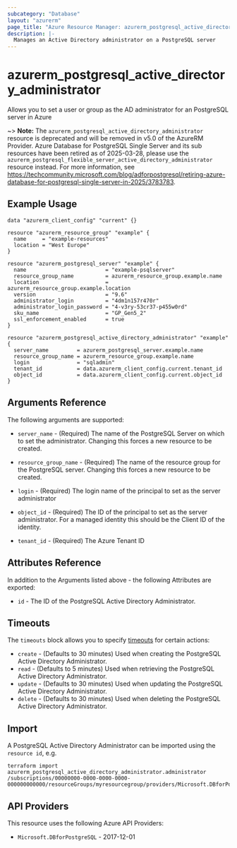 ```yaml
---
subcategory: "Database"
layout: "azurerm"
page_title: "Azure Resource Manager: azurerm_postgresql_active_directory_administrator"
description: |-
  Manages an Active Directory administrator on a PostgreSQL server
---
```


# azurerm_postgresql_active_directory_administrator

Allows you to set a user or group as the AD administrator for an PostgreSQL server in Azure

~> **Note:** The `azurerm_postgresql_active_directory_administrator` resource is deprecated and will be removed in v5.0 of the AzureRM Provider. Azure Database for PostgreSQL Single Server and its sub resources have been retired as of 2025-03-28, please use the `azurerm_postgresql_flexible_server_active_directory_administrator` resource instead. For more information, see https://techcommunity.microsoft.com/blog/adforpostgresql/retiring-azure-database-for-postgresql-single-server-in-2025/3783783.

## Example Usage

```hcl
data "azurerm_client_config" "current" {}

resource "azurerm_resource_group" "example" {
  name     = "example-resources"
  location = "West Europe"
}

resource "azurerm_postgresql_server" "example" {
  name                         = "example-psqlserver"
  resource_group_name          = azurerm_resource_group.example.name
  location                     = azurerm_resource_group.example.location
  version                      = "9.6"
  administrator_login          = "4dm1n157r470r"
  administrator_login_password = "4-v3ry-53cr37-p455w0rd"
  sku_name                     = "GP_Gen5_2"
  ssl_enforcement_enabled      = true
}

resource "azurerm_postgresql_active_directory_administrator" "example" {
  server_name         = azurerm_postgresql_server.example.name
  resource_group_name = azurerm_resource_group.example.name
  login               = "sqladmin"
  tenant_id           = data.azurerm_client_config.current.tenant_id
  object_id           = data.azurerm_client_config.current.object_id
}
```

## Arguments Reference

The following arguments are supported:

* `server_name` - (Required) The name of the PostgreSQL Server on which to set the administrator. Changing this forces a new resource to be created.

* `resource_group_name` - (Required) The name of the resource group for the PostgreSQL server. Changing this forces a new resource to be created.

* `login` - (Required) The login name of the principal to set as the server administrator

* `object_id` - (Required) The ID of the principal to set as the server administrator. For a managed identity this should be the Client ID of the identity.

* `tenant_id` - (Required) The Azure Tenant ID

## Attributes Reference

In addition to the Arguments listed above - the following Attributes are exported:

* `id` - The ID of the PostgreSQL Active Directory Administrator.

## Timeouts

The `timeouts` block allows you to specify [timeouts](https://developer.hashicorp.com/terraform/language/resources/configure#define-operation-timeouts) for certain actions:

* `create` - (Defaults to 30 minutes) Used when creating the PostgreSQL Active Directory Administrator.
* `read` - (Defaults to 5 minutes) Used when retrieving the PostgreSQL Active Directory Administrator.
* `update` - (Defaults to 30 minutes) Used when updating the PostgreSQL Active Directory Administrator.
* `delete` - (Defaults to 30 minutes) Used when deleting the PostgreSQL Active Directory Administrator.

## Import

A PostgreSQL Active Directory Administrator can be imported using the `resource id`, e.g.

```shell
terraform import azurerm_postgresql_active_directory_administrator.administrator /subscriptions/00000000-0000-0000-0000-000000000000/resourceGroups/myresourcegroup/providers/Microsoft.DBforPostgreSQL/servers/myserver
```

## API Providers
<!-- This section is generated, changes will be overwritten -->
This resource uses the following Azure API Providers:

* `Microsoft.DBforPostgreSQL` - 2017-12-01
